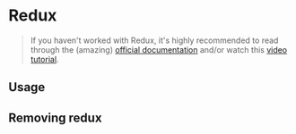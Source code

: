 # Redux

> If you haven't worked with Redux, it's highly recommended to read through the (amazing) [official documentation](http://redux.js.org) and/or watch this [video tutorial](https://egghead.io/series/getting-started-with-redux).

## Usage

## Removing redux
